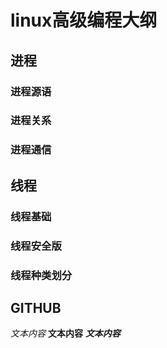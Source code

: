 # linux高级编程大纲
## 进程
### 进程源语
### 进程关系
### 进程通信
## 线程
### 线程基础
### 线程安全版
### 线程种类划分
## GITHUB
*文本内容*
**文本内容**
***文本内容***
